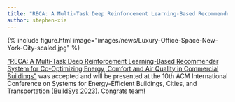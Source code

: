 ```yaml
---
title: "RECA: A Multi-Task Deep Reinforcement Learning-Based Recommender System for Co-Optimizing Energy, Comfort and Air Quality in Commercial Buildings", Accepted, To Be Presented at BuildSys 2023
author: stephen-xia
---
```


{%
  include figure.html
  image="images/news/Luxury-Office-Space-New-York-City-scaled.jpg"
%}

["RECA: A Multi-Task Deep Reinforcement Learning-Based Recommender System for Co-Optimizing Energy, Comfort and Air Quality in Commercial Buildings"](https://dl.acm.org/doi/abs/10.1145/3600100.3623735) was accepted and will be presented at the 10th ACM International Conference on Systems for Energy-Efficient Buildings, Cities, and Transportation ([BuildSys 2023](https://buildsys.acm.org/2023/)). Congrats team!
